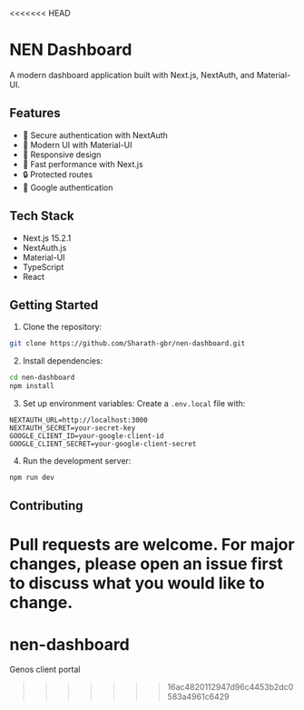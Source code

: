 <<<<<<< HEAD
# NEN Dashboard

A modern dashboard application built with Next.js, NextAuth, and Material-UI.

## Features

- 🔐 Secure authentication with NextAuth
- 🎨 Modern UI with Material-UI
- 📱 Responsive design
- 🚀 Fast performance with Next.js
- 🔒 Protected routes
- 📧 Google authentication

## Tech Stack

- Next.js 15.2.1
- NextAuth.js
- Material-UI
- TypeScript
- React

## Getting Started

1. Clone the repository:
```bash
git clone https://github.com/Sharath-gbr/nen-dashboard.git
```

2. Install dependencies:
```bash
cd nen-dashboard
npm install
```

3. Set up environment variables:
Create a `.env.local` file with:
```env
NEXTAUTH_URL=http://localhost:3000
NEXTAUTH_SECRET=your-secret-key
GOOGLE_CLIENT_ID=your-google-client-id
GOOGLE_CLIENT_SECRET=your-google-client-secret
```

4. Run the development server:
```bash
npm run dev
```

## Contributing

Pull requests are welcome. For major changes, please open an issue first to discuss what you would like to change.
=======
# nen-dashboard
Genos client portal
>>>>>>> 16ac4820112947d96c4453b2dc0583a4961c6429
